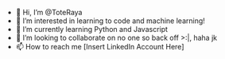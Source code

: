 - 👋 Hi, I’m @ToteRaya
- 👀 I’m interested in learning to code and machine learning!
- 🌱 I’m currently learning Python and Javascript
- 💞️ I’m looking to collaborate on no one so back off >:|, haha jk
- 📫 How to reach me [Insert LinkedIn Account Here]
